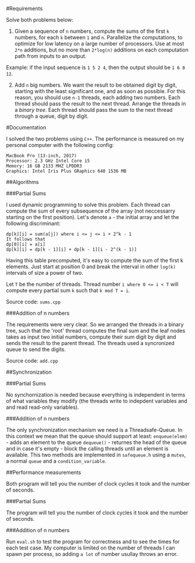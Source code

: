 #Requirements

Solve both problems below:

1. Given a sequence of `n` numbers, compute the sums of the first `k` numbers,
for each `k` between `1` and `n`. Parallelize the computations, to optimize for
low latency on a large number of processors. Use at most `2*n` additions, but
no more than `2*log(n)` additions on each computation path from inputs to an
output.

Example: if the input sequence is `1 5 2 4`, then the output should be `1 6 8 12`.

2. Add `n` big numbers. We want the result to be obtained digit by digit,
starting with the least significant one, and as soon as possible. For this
reason, you should use `n-1` threads, each adding two numbers. Each thread should
pass the result to the next thread. Arrange the threads in a *binary tree*. Each
thread should pass the sum to the next thread through a queue, digit by digit.


#Documentation

I solved the two problems using `C++`.
The performance is measured on my personal computer with the following config:
```
MacBook Pro (13-inch, 2017)
Processor: 2.3 GHz Intel Core i5
Memory: 16 GB 2133 MHZ LPDDR3
Graphics: Intel Iris Plus GRaphics 640 1536 MB
```

##Algorithms

###Partial Sums

I used dynamic programming to solve this problem. Each thread can compute the
sum of every subsequence of the array (not neccessarry starting on the first
position).
Let's denote `a` - the initial array and let the following discriminant:
```
dp[k][i] = sum(a[j]) where i <= j <= i + 2^k - 1
It follows that
dp[0][i] = a[i]
dp[k][i] = dp[k - 1][i] + dp[k - 1][i - 2^(k - 1)]
```
Having this table precomputed, it's easy to compute the sum of the first k
elements. Just start at position 0 and break the interval in other `log(k)`
intervals of size a power of two.

Let `T` be the number of threads.
Thread number `i where 0 <= i < T` will compute every partial sum `k` such that
`k mod T = i`.

Source code: `sums.cpp`

###Addition of n numbers

The requirements were very clear. So we arranged the threads in a binary tree,
such that the 'root' thread computes the final sum and the leaf nodes
takes as input two initial numbers, compute their sum digit by digit and
sends the result to the parent thread.
The threads used a syncronized queue to send the digits.

Source code: `add.cpp`

##Synchronization

###Partial Sums

No synchornization is needed because everything is independent in terms of
what variables they modify (the threads write to indepdent variables and
and read read-only variables).

###Addition of n numbers

The only synchronization mechanism we need is a Threadsafe-Queue.
In this context we mean that the queue should support at least:
`enqueue(elem)` - adds an element to the queue
`dequeue()`     - returnes the head of the queue and in case it's empty
                - block the calling threads until an element is available.
This two methods are implemented in `safequeue.h` using a `mutex`, a normal
`queue` and a `condition_variable`.

##Performance measurements

Both program will tell you the number of clock cycles it took and the number of
seconds.

###Partial Sums

The program will tell you the number of clock cycles it took and the number of
seconds.

###Addition of n numbers

Run `eval.sh` to test the program for correctness and to see the times for each
test case. My computer is limited on the number of threads I can spawn per
process, so adding `a lot` of number usullay throws an error.


